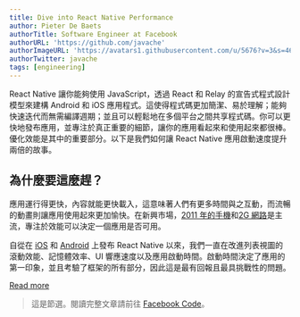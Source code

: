 ```yaml
---
title: Dive into React Native Performance
author: Pieter De Baets
authorTitle: Software Engineer at Facebook
authorURL: 'https://github.com/javache'
authorImageURL: 'https://avatars1.githubusercontent.com/u/5676?v=3&s=460'
authorTwitter: javache
tags: [engineering]
---
```


React Native 讓你能夠使用 JavaScript，透過 React 和 Relay 的宣告式程式設計模型來建構 Android 和 iOS 應用程式。這使得程式碼更加簡潔、易於理解；能夠快速迭代而無需編譯週期；並且可以輕鬆地在多個平台之間共享程式碼。你可以更快地發布應用，並專注於真正重要的細節，讓你的應用看起來和使用起來都很棒。優化效能是其中的重要部分。以下是我們如何讓 React Native 應用啟動速度提升兩倍的故事。

## 為什麼要這麼趕？

應用運行得更快，內容就能更快載入，這意味著人們有更多時間與之互動，而流暢的動畫則讓應用使用起來更加愉快。在新興市場，[2011 年的手機](https://code.facebook.com/posts/952628711437136/classes-performance-and-network-segmentation-on-android/)和[2G 網路](https://newsroom.fb.com/news/2015/10/news-feed-fyi-building-for-all-connectivity/)是主流，專注於效能可以決定一個應用是否可用。

自從在 [iOS](https://reactjs.org/blog/2015/03/26/introducing-react-native.html) 和 [Android](https://code.facebook.com/posts/1189117404435352/react-native-for-android-how-we-built-the-first-cross-platform-react-native-app/) 上發布 React Native 以來，我們一直在改進列表視圖的滾動效能、記憶體效率、UI 響應速度以及應用啟動時間。啟動時間決定了應用的第一印象，並且考驗了框架的所有部分，因此這是最有回報且最具挑戰性的問題。

<footer>
  <a
    href="https://code.facebook.com/posts/895897210527114/dive-into-react-native-performance/"
    className="btn">Read more</a>
</footer>

> 這是節選。閱讀完整文章請前往 [Facebook Code](https://code.facebook.com/posts/895897210527114/dive-into-react-native-performance/)。